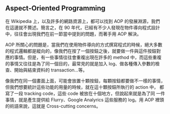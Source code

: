 Aspect-Oriented Programming
---------------------------

在 Wikipedia 上，以及許多的網路資源上，都可以找到 AOP 的發展淵源，我們
在這邊就不贅述。簡言之，在 90 年代，已經有不少人發現在物件導向程式設計
中，往往會出現我們在前一節當中提到的問題，而著手用 AOP 解決。

AOP 所關心的問題是，當我們在使用物件導向的方式撰寫程式的時候，絕大多數
的程式邏輯都是縱向的，像我們在按了一個按鈕之後，就要做一件與這件按鈕對
應的事情。但是，有一些事情往往會重複出現在許多的 method 中，而這些重複
的事情又往往是為了同一個目的，最常見的就是加入 log、做各種傳入參數的檢
查、開始與結束資料的 transaction…等。

像我們在同一個畫面上面，可能會放置十顆按鈕，每顆按鈕都要做不一樣的事情，
但我們想要統計這些功能的用量的時候，就在這十顆按鈕所執行的 action 中，
都寫了一段 tracking code，這些 code 被放在十個地方，但說起來就是為了同
一件事情，就是產生提供給 Flurry、Google Analyrics 這些服務的 log。用
AOP 裡頭的術語來說，這就是 Cross-cutting concerns。
